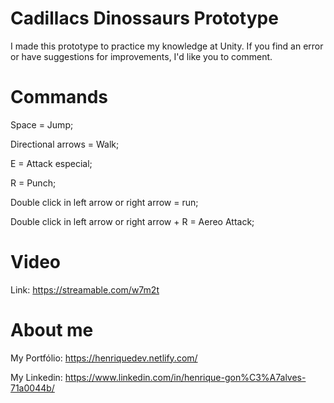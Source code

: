 # Cadillacs Dinossaurs Prototype
I made this prototype to practice my knowledge at Unity. If you find an error or have suggestions for improvements, I'd like you to comment.

# Commands

Space = Jump;

Directional arrows = Walk;

E = Attack especial;

R = Punch;

Double click in left arrow or right arrow = run;

Double click in left arrow or right arrow + R = Aereo Attack;

# Video

Link: https://streamable.com/w7m2t 

# About me

My Portfólio: https://henriquedev.netlify.com/

My Linkedin: https://www.linkedin.com/in/henrique-gon%C3%A7alves-71a0044b/

